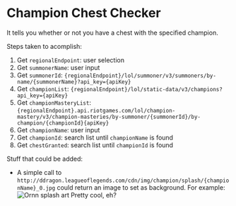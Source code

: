 # Champion Chest Checker

It tells you whether or not you have a chest with the specified champion.

Steps taken to acomplish:

1. Get `regionalEndpoint`: user selection
0. Get `summonerName`: user input
0. Get `summonerId`: `{regionalEndpoint}/lol/summoner/v3/summoners/by-name/{summonerName}?api_key={apiKey}`
0. Get `championList`: `{regionalEndpoint}/lol/static-data/v3/champions?api_key={apiKey}`
0. Get `championMasteryList`: `{regionalEndpoint}.api.riotgames.com/lol/champion-mastery/v3/champion-masteries/by-summoner/{summonerId}/by-champion/{championId}{apiKey}`
0. Get `championName`: user input
0. Get `championId`: search list until `championName` is found
0. Get `chestGranted`: search list until `championId` is found

Stuff that could be added:

- A simple call to `http://ddragon.leagueoflegends.com/cdn/img/champion/splash/{championName}_0.jpg` could return an image to set as background. For example: ![Ornn splash art](http://ddragon.leagueoflegends.com/cdn/img/champion/splash/Ornn_0.jpg)
Pretty cool, eh?